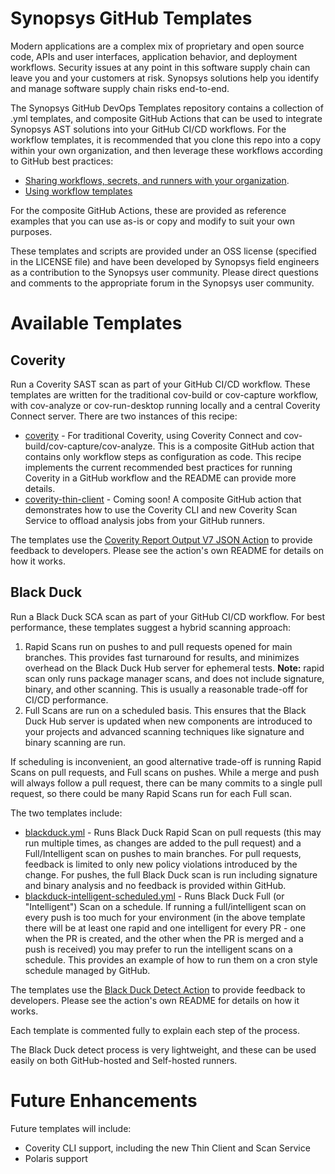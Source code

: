 # Synopsys GitHub Templates

Modern applications are a complex mix of proprietary and open source code, APIs and user interfaces, application behavior, and deployment workflows. Security issues at any point in this software supply chain can leave you and your customers  at risk. Synopsys solutions help you identify and   manage software supply chain risks end-to-end.

The Synopsys GitHub DevOps Templates repository contains a collection of .yml templates, and composite GitHub Actions that can be used to integrate Synopsys AST solutions into your GitHub CI/CD workflows.
For the workflow templates, it is recommended that you clone this repo into a copy within your own organization, and then leverage these workflows according to GitHub best practices:

- [Sharing workflows, secrets, and runners with your organization](https://docs.github.com/en/actions/learn-github-actions/sharing-workflows-secrets-and-runners-with-your-organization).
- [Using workflow templates](https://docs.github.com/en/actions/learn-github-actions/using-workflow-templates)

For the composite GitHub Actions, these are provided as reference examples that you can use as-is or copy and modify to suit your own purposes. 

These templates and scripts are provided under an OSS license (specified in the LICENSE file) and have been developed by Synopsys field engineers as a contribution to the Synopsys user community. Please direct questions and comments to the appropriate forum in the Synopsys user community.

# Available Templates

## Coverity

Run a Coverity SAST scan as part of your GitHub CI/CD workflow. These templates are written for the traditional cov-build or cov-capture workflow, with cov-analyze or cov-run-desktop running locally and a central Coverity Connect server. There are two instances of this recipe:

- [coverity](coverity/README.md) - For traditional Coverity, using Coverity Connect and cov-build/cov-capture/cov-analyze. This is a composite GitHub action that contains only workflow steps as configuration as code. 
This recipe implements the current recommended best practices for running Coverity in a GitHub workflow and the README can provide more details.  
- [coverity-thin-client](coverity-thin-client/README.md) - Coming soon! A composite GitHub action that demonstrates how to use the Coverity CLI and new Coverity Scan Service to offload analysis jobs from your GitHub runners.

The templates use the [Coverity Report Output V7 JSON Action](https://github.com/synopsys-sig/coverity-report-output-v7-json) to provide feedback to developers. Please see the action's own README for details on how it works.

## Black Duck

Run a Black Duck SCA scan as part of your GitHub CI/CD workflow. For best performance, these templates suggest a hybrid scanning approach:

1. Rapid Scans run on pushes to and pull requests opened for main branches. This provides fast turnaround for results, and minimizes overhead on the Black Duck Hub server for ephemeral tests. **Note:** rapid scan only runs package manager scans, and does not include signature, binary, and other scanning. This is usually a reasonable trade-off for CI/CD performance.
2. Full Scans are run on a scheduled basis. This ensures that the Black Duck Hub server is updated when new components are introduced to your projects and advanced scanning techniques like signature and binary scanning are run.

If scheduling is inconvenient, an good alternative trade-off is running Rapid Scans on pull requests, and Full scans on pushes. While a merge and push will always follow a pull request, there can be many commits to a single pull request, so there could be many Rapid Scans run for each Full scan.

The two templates include:

- [blackduck.yml](blackduck-rapid.yml) - Runs Black Duck Rapid Scan on pull requests (this may run multiple times, as changes are added to the pull request) and a Full/Intelligent scan on pushes to main branches. For pull requests, feedback
is limited to only new policy violations introduced by the change. For pushes, the full Black Duck scan is run including signature and binary analysis and no feedback is provided within GitHub. 
- [blackduck-intelligent-scheduled.yml](blackduck-intelligent-scheduled.yml) - Runs Black Duck Full (or "Intelligent") Scan on a schedule. If running a full/intelligent scan on every push is too much for your environment (in the above
template there will be at least one rapid and one intelligent for every PR - one when the PR is created, and the other when the PR is merged and a push is received) you may prefer to run the intelligent scans on a schedule. This provides
an example of how to run them on a cron style schedule managed by GitHub.

The templates use the [Black Duck Detect Action](https://github.com/synopsys-sig/detect-action) to provide feedback to developers. Please see the action's own README    for details on how it works.

Each template is commented fully to explain each step of the process.

The Black Duck detect process is very lightweight, and these can be used easily on both GitHub-hosted and Self-hosted runners.

# Future Enhancements

Future templates will include:

- Coverity CLI support, including the new Thin Client and Scan Service
- Polaris support
